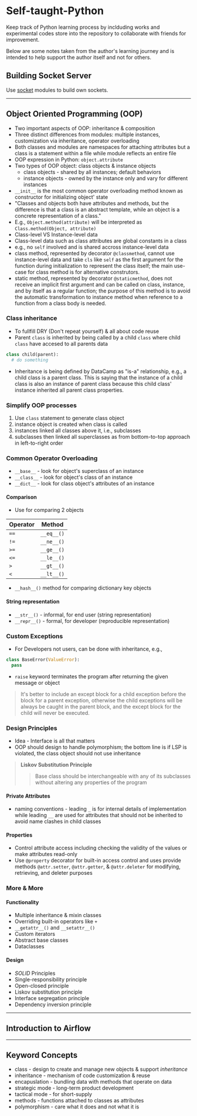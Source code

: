 # Self-taught-Python

Keep track of Python learning process by inclduding works and experimental codes store into the repository to collaborate with friends for improvement.

Below are some notes taken from the author's learning journey and is intended to help support the author itself and not for others.

## Building Socket Server

Use [socket](https://docs.python.org/3/library/socket.html) modules to build own sockets.

---

## Object Oriented Programming (OOP)

* Two important aspects of OOP: inheritance & composition
* Three distinct differences from modules: multiple instances, customization via inheritance, operator overloading
* Both classes and modules are namespaces for attaching attributes but a class is a statement within a file while module reflects an entire file
* OOP expression in Python: `object.attribute`
* Two types of OOP object: class objects & instance objects
  * class objects - shared by all instances; default behaviors
  * instance objects - owned by the instance only and vary for different instances
* `__init__` is the most common operator overloading method known as constructor for initializing object' state
* "Classes and objects both have attributes and methods, but the difference is that a class is an abstract template, while an object is a concrete representation of a class."
 * E.g., `Object.method(attribute)` will be interpreted as `Class.method(Object, attribute)`
* Class-level VS Instance-level data
 * Class-level data such as class attributes are global constants in a class
 * e.g., no `self` involved and is shared accross instance-level data
* class method, represented by decorator `@classmethod`, cannot use instance-level data and take `cls` like `self` as the first argument for the function during initialization to represent the class itself; the main use-case for class method is for alternative construtors.
* static method, represented by decorator `@staticmethod`, does not receive an implicit first argument and can be called on class, instance, and by itself as a regular function; the purpose of this method is to avoid the automatic transformation to instance method when reference to a function from a class body is needed.

### Class inheritance

* To fullfill DRY (Don't repeat yourself) & all about code reuse
* Parent `class` is inherited by being called by a child `class` where child `class` have accesed to all parents data 
```python
class child(parent):
  # do something
```
* Inheritance is being defined by DataCamp as "is-a" relationship, e.g., a child class is a parent class. This is saying that the instance of a child class is also an instance of parent class because this child class' instance inherited all parent class properties.

### Simplify OOP processes

1. Use `class` statement to generate class object
2. instance object is created when class is called
3. instances linked all classes above it, i.e., subclasses
4. subclasses then linked all superclasses as from bottom-to-top approach in left-to-right order

### Common Operator Overloading

* `__base__` - look for object's superclass of an instance
* `__class__` - look for object's class of an instance
* `__dict__` - look for class object's attributes of an instance

#### Comparison

* Use for comparing 2 objects

| Operator | Method |
|----|----|
| `==` | `__eq__()` |
| `!=` | `__ne__()` |
| `>=` | `__ge__()` |
| `<=` | `__le__()` |
| `>` | `__gt__()` |
| `<` | `__lt__()` |

* `__hash__()` method for comparing dictionary key objects

#### String representation

* `__str__()` - informal, for end user (string representation)
* `__repr__()` - formal, for developer (reproducible representation)

### Custom Exceptions

* For Developers not users, can be done with inheritance, e.g.,
```python
class BaseError(ValueError):
  pass
```
* `raise` keyword terminates the program after returning the given message or object

> It's better to include an except block for a child exception before the block for a parent exception, otherwise the child exceptions will be always be caught in the parent block, and the except block for the child will never be executed.

### Design Principles

* Idea - Interface is all that matters
* OOP should design to handle polymorphism; the bottom line is if LSP is violated, the class object should not use inheritance
> **Liskov Substitution Principle**
>> Base class should be interchangeable with any of its subclasses without altering any properties of the program 

#### Private Attributes

* naming conventions - leading `_` is for internal details of implementation while leading `__` are used for attributes that should not be inherited to avoid name clashes in child classes

#### Properties

* Control attribute access including checking the validity of the values or make attributes read-only
* Use `@property` decorator for built-in access control and uses provide methods `@attr.setter`, `@attr.getter`, & `@attr.deleter` for modifying, retrieving, and deleter purposes

### More & More

#### Functionality

* Multiple inheritance & mixin classes
* Overriding built-in operators like `+`
* `__getattr__()` and `__setattr__()`
* Custom iterators
* Abstract base classes
* Dataclasses

#### Design

* *SOLID* Principles
 * Single-responsibility principle
 * Open-closed principle
 * Liskov substitution principle
 * Interface segregation principle
 * Dependency inversion principle

---

## Introduction to Airflow


---

## Keyword Concepts

* class - design to create and manage new objects & support *inheritance*
* inheritance - mechanism of code customization & reuse
* encapuslation - bundling data with methods that operate on data
* strategic mode - long-term product development
* tactical mode - for short-supply
* methods - functions attached to classes as attributes
* polymorphism - care what it does and not what it is

